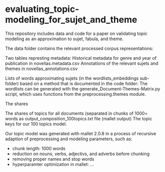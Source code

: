 # evaluating_topic-modeling_for_sujet_and_theme
This repository includes data and code for a paper on validating topic modeling as an approximation to sujet, fabula, and theme.

The data folder contains the relevant processed corpus representations:

Two tables represting metadata: 
Historical metadata for genre and year of publication in novellas.metadata.csv
Annotations of the relevant sujets and themes in novellas_annotations.csv

Lists of words approximating sujets (in the wordlists_embeddings sub-folder) based on a method that is documented in the code folder: The wordlists can be generated with the generate_Document-Themes-Matrix.py script, which uses functions from the preprocessing.themes module.

The shares 

The shares of topics for all documents (separated in chunks of 1000= words as output_composition_100topics.txt file (mallet output)
The topic keys for our 100 topics model. 

Our topic model was generated with mallet 2.0.8 in a process of recursive adaption of preprocessing and modeling parameters, such as:
- chunk length: 1000 words
- reduction on nouns, verbs, adjectivs, and adverbs before chunking
- removing proper names and stop words
- hyperparamter optimization in mallet: ...
